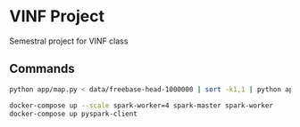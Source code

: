# VINF Project
Semestral project for VINF class

## Commands

```sh
python app/map.py < data/freebase-head-1000000 | sort -k1,1 | python app/reduce.py > data/out.jsonl
```


```sh
docker-compose up --scale spark-worker=4 spark-master spark-worker
docker-compose up pyspark-client
```
